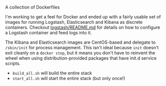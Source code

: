 A collection of Dockerfiles

I'm working to get a feel for Docker and ended up with a fairly usable set of
images for running Logstash, Elasticsearch and Kibana as discrete containers.
Checkout [logstash/README.md](logstash/README.md) for details on how to
configure a Logstash container and feed logs into it.

The Kibana and Elasticsearch images are CentOS-based and delegate to
`/sbin/init` for process management.  This isn't ideal because `init` doesn't
exit cleanly on a `docker stop`, but it means you don't have to reinvent the
wheel when using distribution-provided packages that have init.d service
scripts.

* `build_all.sh` will build the entire stack
* `start_all.sh` will start the entire stack (but only once!)
